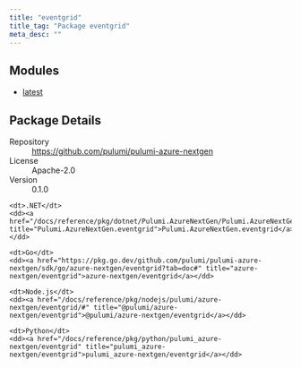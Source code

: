```yaml
---
title: "eventgrid"
title_tag: "Package eventgrid"
meta_desc: ""
---
```


<!-- WARNING: this file was generated by Pulumi Docs Generator. -->
<!-- Do not edit by hand unless you're certain you know what you are doing! -->



<h2 id="modules">Modules</h2>
<ul class="api">
    <li><a href="latest/" title="latest"><span class="symbol module"></span>latest</a></li>
</ul>

<h2 id="package-details">Package Details</h2>
<dl class="package-details">
	<dt>Repository</dt>
	<dd><a href="https://github.com/pulumi/pulumi-azure-nextgen">https://github.com/pulumi/pulumi-azure-nextgen</a></dd>
	<dt>License</dt>
	<dd>Apache-2.0</dd>
	<dt>Version</dt>
	<dd>0.1.0</dd>
</dl>



<dl class="tabular">

    <dt>.NET</dt>
    <dd><a href="/docs/reference/pkg/dotnet/Pulumi.AzureNextGen/Pulumi.AzureNextGen.eventgrid.html" title="Pulumi.AzureNextGen.eventgrid">Pulumi.AzureNextGen.eventgrid</a></dd>

    <dt>Go</dt>
    <dd><a href="https://pkg.go.dev/github.com/pulumi/pulumi-azure-nextgen/sdk/go/azure-nextgen/eventgrid?tab=doc#" title="azure-nextgen/eventgrid">azure-nextgen/eventgrid</a></dd>

    <dt>Node.js</dt>
    <dd><a href="/docs/reference/pkg/nodejs/pulumi/azure-nextgen/eventgrid/#" title="@pulumi/azure-nextgen/eventgrid">@pulumi/azure-nextgen/eventgrid</a></dd>

    <dt>Python</dt>
    <dd><a href="/docs/reference/pkg/python/pulumi_azure-nextgen/eventgrid" title="pulumi_azure-nextgen/eventgrid">pulumi_azure-nextgen/eventgrid</a></dd>

</dl>

